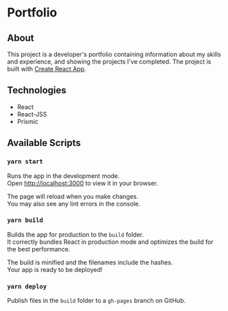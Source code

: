 # Portfolio

## About

This project is a developer's portfolio containing information about my skills and experience, and showing the projects I've completed. The project is built with [Create React App](https://github.com/facebook/create-react-app).

## Technologies

- React
- React-JSS
- Prismic

## Available Scripts

### `yarn start`

Runs the app in the development mode.\
Open [http://localhost:3000](http://localhost:3000) to view it in your browser.

The page will reload when you make changes.\
You may also see any lint errors in the console.

### `yarn build`

Builds the app for production to the `build` folder.\
It correctly bundles React in production mode and optimizes the build for the best performance.

The build is minified and the filenames include the hashes.\
Your app is ready to be deployed!

### `yarn deploy`

Publish files in the `build` folder to a `gh-pages` branch on GitHub.

